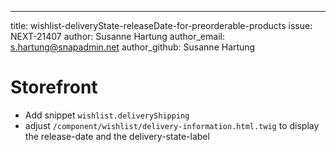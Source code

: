 ---
title: wishlist-deliveryState-releaseDate-for-preorderable-products
issue: NEXT-21407
author: Susanne Hartung
author_email: s.hartung@snapadmin.net
author_github: Susanne Hartung
# Storefront
* Add snippet `wishlist.deliveryShipping`
* adjust `/component/wishlist/delivery-information.html.twig` to display the release-date and the delivery-state-label
